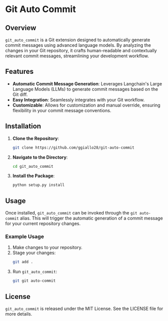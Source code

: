 # Git Auto Commit

## Overview
`git_auto_commit` is a Git extension designed to automatically generate commit messages using advanced language models. By analyzing the changes in your Git repository, it crafts human-readable and contextually relevant commit messages, streamlining your development workflow.

## Features
- **Automatic Commit Message Generation**: Leverages Langchain's Large Language Models (LLMs) to generate commit messages based on the Git diff.
- **Easy Integration**: Seamlessly integrates with your Git workflow.
- **Customizable**: Allows for customization and manual override, ensuring flexibility in your commit message conventions.

## Installation
1. **Clone the Repository**:
   ```bash
   git clone https://github.com/ggiallo28/git-auto-commit
   ```
2. **Navigate to the Directory**:
   ```bash
   cd git_auto_commit
   ```
3. **Install the Package**:
   ```bash
   python setup.py install
   ```

## Usage
Once installed, `git_auto_commit` can be invoked through the `git auto-commit` alias. This will trigger the automatic generation of a commit message for your current repository changes.

### Example Usage
1. Make changes to your repository.
2. Stage your changes:
   ```bash
   git add .
   ```
3. Run `git_auto_commit`:
   ```bash
   git git auto-commit
   ```

## License
`git_auto_commit` is released under the MIT License. See the LICENSE file for more details.

